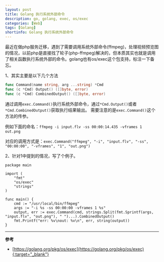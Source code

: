 ```yaml
---
layout: post
title: Golang 执行系统外部命令
description: go, golang, exec, os/exec
categories: [Web]
tags: [Golang]
shortinfo: Golang 执行系统外部命令
---
```


最近在做php服务迁移，遇到了需要调用系统外部命令(ffmpeg)，处理视频预览图的情况，以前php是直接找了轮子(php-ffmpeg)解决的，但本质其实也就是调用了相关函数执行系统外部的命令。golang也有os/exec这个包支持，标注一下备忘。

1、其实主要是以下几个方法
```go
func Command(name string, arg ...string) *Cmd
func (c *Cmd) Output() ([]byte, error)
func (c *Cmd) CombinedOutput() ([]byte, error)
```
通过调用```exec.Command()```执行系统外部命令，通过```*Cmd.Output()```或者```*Cmd.CombinedOutput()```获取执行结果输出。
需要注意的是```exec.Command()```这个方法的传参。

例如下面的命名：```ffmpeg -i input.flv -ss 00:00:14.435 -vframes 1 out.png```

对应的调用方式是：```exec.Command("ffmpeg", "-i", "input.flv", "-ss", "00:00:00", "-vframes", "1", "out.png")```

2、针对1中提到的情况，写了个例子。
```
package main

import (
    "fmt"
    "os/exec"
    "strings"
)

func main() {
    cmd := "/usr/local/bin/ffmpeg"
    args := "-i %s -ss 00:00:00 -vframes 1 %s"
    output, err := exec.Command(cmd, strings.Split(fmt.Sprintf(args, "input.flv", "out.png"), " ")...).CombinedOutput()
    fmt.Printf("err: %v\nout: %v\n", err, string(output))
}

```

---

**参考**

* [https://golang.org/pkg/os/exec](https://golang.org/pkg/os/exec){:target="_blank"}

